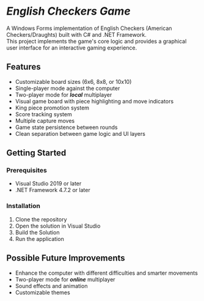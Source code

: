 # ***English Checkers Game***

<p>A Windows Forms implementation of English Checkers (American Checkers/Draughts) built with C# and .NET Framework.<br>
This project implements the game's core logic and provides a graphical user interface for an interactive gaming experience.</p>



## Features

- Customizable board sizes (6x6, 8x8, or 10x10)
- Single-player mode against the computer
- Two-player mode for ***local*** multiplayer
- Visual game board with piece highlighting and move indicators
- King piece promotion system
- Score tracking system
- Multiple capture moves
- Game state persistence between rounds
- Clean separation between game logic and UI layers

## Getting Started

### Prerequisites

- Visual Studio 2019 or later
- .NET Framework 4.7.2 or later

### Installation

1. Clone the repository
2. Open the solution in Visual Studio
3. Build the Solution
4. Run the application

## Possible Future Improvements

- Enhance the computer with different difficulties and smarter movements
- Two-player mode for ***online*** multiplayer
- Sound effects and animation
- Customizable themes
